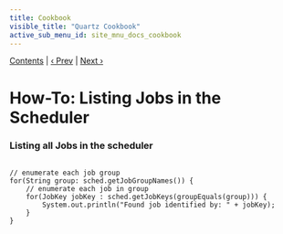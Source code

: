 ```yaml
---
title: Cookbook
visible_title: "Quartz Cookbook"
active_sub_menu_id: site_mnu_docs_cookbook
---
```

<div class="secNavPanel"><a href=".">Contents</a> | <a href="JobInitPlugin.md">&lsaquo;&nbsp;Prev</a> | <a href="ListTriggers.md">Next&nbsp;&rsaquo;</a></div>





# How-To: Listing Jobs in the Scheduler

### Listing all Jobs in the scheduler

<pre class="prettyprint highlight"><code class="language-java" data-lang="java">
// enumerate each job group
for(String group: sched.getJobGroupNames()) {
    // enumerate each job in group
    for(JobKey jobKey : sched.getJobKeys(groupEquals(group))) {
        System.out.println("Found job identified by: " + jobKey);
    }
}
</code></pre>
